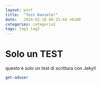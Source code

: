 ```yaml
---
layout: post
title:  "Test Daniele!"
date:   2024-02-10 00:21:44 +0100
categories: categoria1
tags: tag1 tag2
---
```

# Solo un TEST
questo è solo un test di scrittura con Jekyll

```powershell
get-aduser
```




